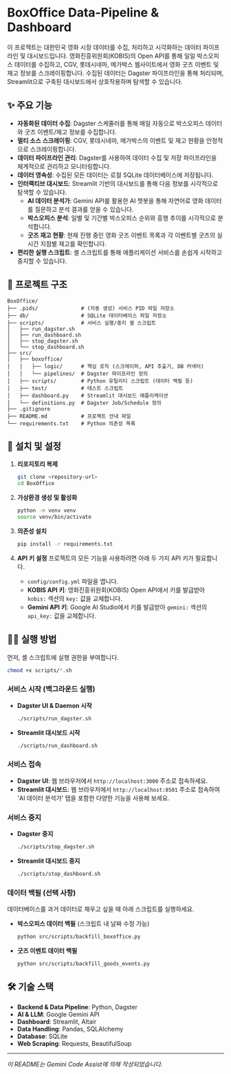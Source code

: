 # BoxOffice Data-Pipeline & Dashboard

이 프로젝트는 대한민국 영화 시장 데이터를 수집, 처리하고 시각화하는 데이터 파이프라인 및 대시보드입니다. 영화진흥위원회(KOBIS)의 Open API를 통해 일일 박스오피스 데이터를 수집하고, CGV, 롯데시네마, 메가박스 웹사이트에서 영화 굿즈 이벤트 및 재고 정보를 스크레이핑합니다. 수집된 데이터는 Dagster 파이프라인을 통해 처리되며, Streamlit으로 구축된 대시보드에서 상호작용하며 탐색할 수 있습니다.

## ✨ 주요 기능

- **자동화된 데이터 수집**: Dagster 스케줄러를 통해 매일 자동으로 박스오피스 데이터와 굿즈 이벤트/재고 정보를 수집합니다.
- **멀티 소스 스크레이핑**: CGV, 롯데시네마, 메가박스의 이벤트 및 재고 현황을 안정적으로 스크레이핑합니다.
- **데이터 파이프라인 관리**: Dagster를 사용하여 데이터 수집 및 저장 파이프라인을 체계적으로 관리하고 모니터링합니다.
- **데이터 영속성**: 수집된 모든 데이터는 로컬 SQLite 데이터베이스에 저장됩니다.
- **인터랙티브 대시보드**: Streamlit 기반의 대시보드를 통해 다음 정보를 시각적으로 탐색할 수 있습니다.
  - **AI 데이터 분석가**: Gemini API를 활용한 AI 챗봇을 통해 자연어로 영화 데이터를 질문하고 분석 결과를 얻을 수 있습니다.
  - **박스오피스 분석**: 일별 및 기간별 박스오피스 순위와 흥행 추이를 시각적으로 분석합니다.
  - **굿즈 재고 현황**: 현재 진행 중인 영화 굿즈 이벤트 목록과 각 이벤트별 굿즈의 실시간 지점별 재고를 확인합니다.
- **편리한 실행 스크립트**: 셸 스크립트를 통해 애플리케이션 서비스를 손쉽게 시작하고 중지할 수 있습니다.

## 📂 프로젝트 구조

```
BoxOffice/
├── .pids/              # (자동 생성) 서비스 PID 파일 저장소
├── db/                 # SQLite 데이터베이스 파일 저장소
├── scripts/            # 서비스 실행/중지 셸 스크립트
│   ├── run_dagster.sh
│   ├── run_dashboard.sh
│   ├── stop_dagster.sh
│   └── stop_dashboard.sh
├── src/
│   ├── boxoffice/
│   │   ├── logic/      # 핵심 로직 (스크레이퍼, API 추출기, DB 커넥터)
│   │   └── pipelines/  # Dagster 파이프라인 정의
│   ├── scripts/        # Python 유틸리티 스크립트 (데이터 백필 등)
│   ├── test/           # 테스트 스크립트
│   ├── dashboard.py    # Streamlit 대시보드 애플리케이션
│   └── definitions.py  # Dagster Job/Schedule 정의
├── .gitignore
├── README.md           # 프로젝트 안내 파일
└── requirements.txt    # Python 의존성 목록
```

## 🚀 설치 및 설정

1.  **리포지토리 복제**
    ```bash
    git clone <repository-url>
    cd BoxOffice
    ```

2.  **가상환경 생성 및 활성화**
    ```bash
    python -m venv venv
    source venv/bin/activate
    ```

3.  **의존성 설치**
    ```bash
    pip install -r requirements.txt
    ```

4.  **API 키 설정**
    프로젝트의 모든 기능을 사용하려면 아래 두 가지 API 키가 필요합니다.
    -   `config/config.yml` 파일을 엽니다.
    -   **KOBIS API 키**: 영화진흥위원회(KOBIS) Open API에서 키를 발급받아 `kobis:` 섹션의 `key:` 값을 교체합니다.
    -   **Gemini API 키**: Google AI Studio에서 키를 발급받아 `gemini:` 섹션의 `api_key:` 값을 교체합니다.

## 🏃‍♀️ 실행 방법

먼저, 셸 스크립트에 실행 권한을 부여합니다.

```bash
chmod +x scripts/*.sh
```

### 서비스 시작 (백그라운드 실행)

- **Dagster UI & Daemon 시작**
  ```bash
  ./scripts/run_dagster.sh
  ```
- **Streamlit 대시보드 시작**
  ```bash
  ./scripts/run_dashboard.sh
  ```

### 서비스 접속

- **Dagster UI**: 웹 브라우저에서 `http://localhost:3000` 주소로 접속하세요.
- **Streamlit 대시보드**: 웹 브라우저에서 `http://localhost:8501` 주소로 접속하여 'AI 데이터 분석가' 탭을 포함한 다양한 기능을 사용해 보세요.

### 서비스 중지

- **Dagster 중지**
  ```bash
  ./scripts/stop_dagster.sh
  ```
- **Streamlit 대시보드 중지**
  ```bash
  ./scripts/stop_dashboard.sh
  ```

### 데이터 백필 (선택 사항)

데이터베이스를 과거 데이터로 채우고 싶을 때 아래 스크립트를 실행하세요.

- **박스오피스 데이터 백필** (스크립트 내 날짜 수정 가능)
  ```bash
  python src/scripts/backfill_boxoffice.py
  ```
- **굿즈 이벤트 데이터 백필**
  ```bash
  python src/scripts/backfill_goods_events.py
  ```

## 🛠️ 기술 스택

- **Backend & Data Pipeline**: Python, Dagster
- **AI & LLM**: Google Gemini API
- **Dashboard**: Streamlit, Altair
- **Data Handling**: Pandas, SQLAlchemy
- **Database**: SQLite
- **Web Scraping**: Requests, BeautifulSoup

---

*이 README는 Gemini Code Assist에 의해 작성되었습니다.*